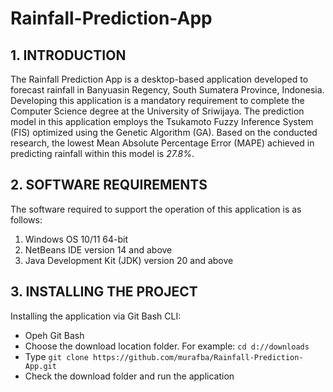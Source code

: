 # Rainfall-Prediction-App

## 1. INTRODUCTION
The Rainfall Prediction App is a desktop-based application developed to forecast rainfall in Banyuasin Regency, South Sumatera Province, Indonesia. Developing this application is a mandatory requirement to complete the Computer Science degree at the University of Sriwijaya. The prediction model in this application employs the Tsukamoto Fuzzy Inference System (FIS) optimized using the Genetic Algorithm (GA). Based on the conducted research, the lowest Mean Absolute Percentage Error (MAPE) achieved in predicting rainfall within this model is *27.8%*.

## 2. SOFTWARE REQUIREMENTS
The software required to support the operation of this application is as follows:
1. Windows OS 10/11 64-bit
2. NetBeans IDE version 14 and above
3. Java Development Kit (JDK) version 20 and above

## 3. INSTALLING THE PROJECT
Installing the application via Git Bash CLI:
+ Opeh Git Bash
+ Choose the download location folder. For example: `cd d://downloads`
+ Type `git clone https://github.com/murafba/Rainfall-Prediction-App.git`
+ Check the download folder and run the application
